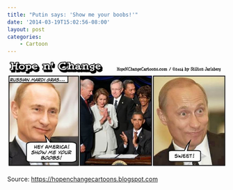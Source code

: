 ```yaml
---
title: "Putin says: 'Show me your boobs!'"
date: '2014-03-19T15:02:56-08:00'
layout: post
categories:
    - Cartoon
---
```


![Putin says: 'Show me your boobs!](/assets/img/2014/03/hope-n-change.jpg)

Source: <https://hopenchangecartoons.blogspot.com>
